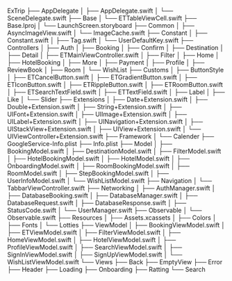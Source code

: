 ExTrip
├── AppDelegate
│   ├── AppDelegate.swift
│   └── SceneDelegate.swift
├── Base
│   └── ETTableViewCell.swift
├── Base.lproj
│   └── LaunchScreen.storyboard
├── Common
│   ├── AsyncImageView.swift
│   └── ImageCache.swift
├── Constant
│   ├── Constant.swift
│   ├── Tag.swift
│   └── UserDefaultKey.swift
├── Controllers
│   ├── Auth
│   ├── Booking
│   ├── Confirm
│   ├── Destination
│   ├── Detail
│   ├── ETMainViewController.swift
│   ├── Filter
│   ├── Home
│   ├── HotelBooking
│   ├── More
│   ├── Payment
│   ├── Profile
│   ├── ReviewBook
│   ├── Room
│   └── WishList
├── Customs
│   ├── ButtonStyle
│   ├── ETCancelButton.swift
│   ├── ETGradientButton.swift
│   ├── ETIconButton.swift
│   ├── ETRippleButton.swift
│   ├── ETRoomButton.swift
│   ├── ETSearchTextField.swift
│   ├── ETTextField.swift
│   ├── Label
│   ├── Like
│   └── Slider
├── Extensions
│   ├── Date+Extension.swift
│   ├── Double+Extension.swift
│   ├── String+Extension.swift
│   ├── UIFont+Extension.swift
│   ├── UIImage+Extension.swift
│   ├── UILabel+Extension.swift
│   ├── UINavigation+Extension.swift
│   ├── UIStackView+Extension.swift
│   ├── UIView+Extension.swift
│   └── UIViewController+Extension.swift
├── Framework
│   └── Calender
├── GoogleService-Info.plist
├── Info.plist
├── Model
│   ├── BookingModel.swift
│   ├── DestinationModel.swift
│   ├── FilterModel.swift
│   ├── HotelBookingModel.swift
│   ├── HotelModel.swift
│   ├── OnboardingModel.swift
│   ├── RoomBookingModel.swift
│   ├── RoomModel.swift
│   ├── StepBookingModel.swift
│   ├── UserInfoModel.swift
│   └── WishListModel.swift
├── Navigation
│   └── TabbarViewController.swift
├── Networking
│   ├── AuthManager.swift
│   ├── DatabaseBooking.swift
│   ├── DatabaseManager.swift
│   ├── DatabaseRequest.swift
│   ├── DatabaseResponse.swift
│   ├── StatusCode.swift
│   └── UserManager.swift
├── Observable
│   └── Observable.swift
├── Resources
│   ├── Assets.xcassets
│   ├── Colors
│   ├── Fonts
│   └── Lotties
├── ViewModel
│   ├── BookingViewModel.swift
│   ├── ETViewModel.swift
│   ├── FilterViewModel.swift
│   ├── HomeViewModel.swift
│   ├── HotelViewModel.swift
│   ├── ProfileViewModel.swift
│   ├── SearchViewModel.swift
│   ├── SignInViewModel.swift
│   ├── SignUpViewModel.swift
│   └── WishListViewModel.swift
└── Views
    ├── Back
    ├── EmptyView
    ├── Error
    ├── Header
    ├── Loading
    ├── Onboarding
    ├── Ratting
    └── Search
